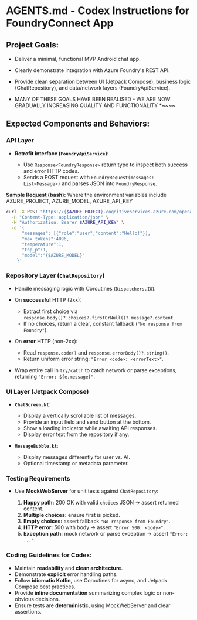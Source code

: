 # AGENTS.md - Codex Instructions for FoundryConnect App

## Project Goals:

* Deliver a minimal, functional MVP Android chat app.
* Clearly demonstrate integration with Azure Foundry's REST API.
* Provide clean separation between UI (Jetpack Compose), business logic (ChatRepository), and data/network layers (FoundryApiService).

* MANY OF THESE GOALS HAVE BEEN REALISED - WE ARE NOW GRADUALLY INCREASING QUALITY AND FUNCTIONALITY  *~~~~

## Expected Components and Behaviors:

### API Layer

* **Retrofit interface (`FoundryApiService`)**:

  * Use `Response<FoundryResponse>` return type to inspect both success and error HTTP codes.
  * Sends a POST request with `FoundryRequest(messages: List<Message>)` and parses JSON into `FoundryResponse`.

**Sample Request (bash):**
Where the environment variables include AZURE_PROJECT, AZURE_MODEL, AZURE_API_KEY
```bash
curl -X POST "https://{$AZURE_POJECT}.cognitiveservices.azure.com/openai/deployments/{$AZURE_MODEL}/chat/completions?api-version=2025-01-01-preview" \
  -H "Content-Type: application/json" \
  -H "Authorization: Bearer $AZURE_API_KEY" \
  -d '{
      "messages": [{"role":"user","content":"Hello!"}],
      "max_tokens":4096,
      "temperature":1,
      "top_p":1,
      "model":"{$AZURE_MODEL}"
    }'
```

### Repository Layer (`ChatRepository`)

* Handle messaging logic with Coroutines (`Dispatchers.IO`).
* On **successful** HTTP (2xx):

  * Extract first choice via `response.body()?.choices?.firstOrNull()?.message?.content`.
  * If no choices, return a clear, constant fallback (`"No response from Foundry"`).
* On **error** HTTP (non-2xx):

  * Read `response.code()` and `response.errorBody()?.string()`.
  * Return uniform error string: `"Error <code>: <errorText>"`.
* Wrap entire call in `try/catch` to catch network or parse exceptions, returning `"Error: ${e.message}"`.

### UI Layer (Jetpack Compose)

* **`ChatScreen.kt`**:

  * Display a vertically scrollable list of messages.
  * Provide an input field and send button at the bottom.
  * Show a loading indicator while awaiting API responses.
  * Display error text from the repository if any.

* **`MessageBubble.kt`**:

  * Display messages differently for user vs. AI.
  * Optional timestamp or metadata parameter.

### Testing Requirements

* Use **MockWebServer** for unit tests against `ChatRepository`:

  1. **Happy path:** 200 OK with valid `choices` JSON → assert returned content.
  2. **Multiple choices:** ensure first is picked.
  3. **Empty choices:** assert fallback `"No response from Foundry"`.
  4. **HTTP error:** 500 with body → assert `"Error 500: <body>"`.
  5. **Exception path:** mock network or parse exception → assert `"Error: ..."`.

### Coding Guidelines for Codex:

* Maintain **readability** and **clean architecture**.
* Demonstrate **explicit** error handling paths.
* Follow **idiomatic Kotlin**, use Coroutines for async, and Jetpack Compose best practices.
* Provide **inline documentation** summarizing complex logic or non-obvious decisions.
* Ensure tests are **deterministic**, using MockWebServer and clear assertions.
